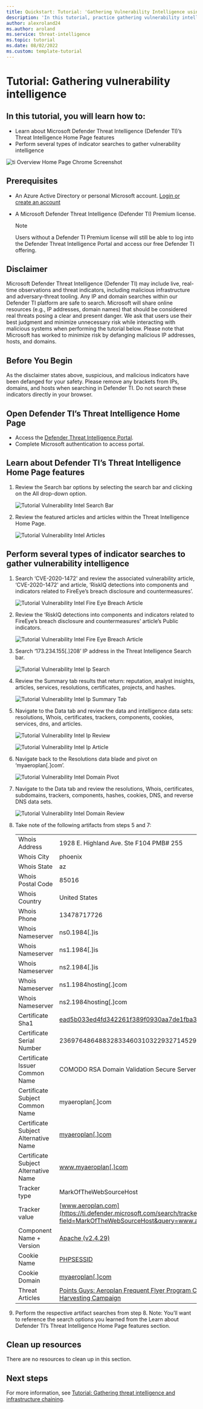 ```yaml
--- 
title: Quickstart: Tutorial: 'Gathering Vulnerability Intelligence using Microsoft Defender Threat Intelligence (Defender TI)'
description: 'In this tutorial, practice gathering vulnerability intelligence associated with the Darkside threat actor group using Microsoft Defender Threat Intelligence (Defender TI).'
author: alexroland24
ms.author: aroland
ms.service: threat-intelligence 
ms.topic: tutorial
ms.date: 08/02/2022
ms.custom: template-tutorial
---
```


# Tutorial: Gathering vulnerability intelligence

## In this tutorial, you will learn how to:

- Learn about Microsoft Defender Threat Intelligence (Defender TI)’s Threat Intelligence Home Page features
- Perform several types of indicator searches to gather vulnerability intelligence

![ti Overview Home Page Chrome Screenshot](media/tiOverviewHomePageChromeScreenshot.png)

## Prerequisites

- An Azure Active Directory or personal Microsoft account. [Login or create an account](https://signup.microsoft.com/)
- A Microsoft Defender Threat Intelligence (Defender TI) Premium license.

    > [!NOTE]
    > Users without a Defender TI Premium license will still be able to log into the Defender Threat Intelligence Portal and access our free Defender TI offering.

## Disclaimer

Microsoft Defender Threat Intelligence (Defender TI) may include live, real-time observations and threat indicators, including malicious infrastructure and adversary-threat tooling. Any IP and domain searches within our Defender TI platform are safe to search.
Microsoft will share online resources (e.g., IP addresses, domain names) that should be considered real threats posing a clear and present danger.
We ask that users use their best judgment and minimize unnecessary risk while interacting with malicious systems when performing the tutorial below. Please note that Microsoft has worked to minimize risk by defanging malicious IP addresses, hosts, and domains.

## Before You Begin
As the disclaimer states above, suspicious, and malicious indicators have been defanged for your safety. Please remove any brackets from IPs, domains, and hosts when searching in Defender TI. Do not search these indicators directly in your browser.

## Open Defender TI’s Threat Intelligence Home Page

- Access the [Defender Threat Intelligence Portal](https://ti.defender.microsoft.com/).
- Complete Microsoft authentication to access portal.

## Learn about Defender TI’s Threat Intelligence Home Page features

1. Review the Search bar options by selecting the search bar and clicking on the All drop-down option.

    ![Tutorial Vulnerability Intel Search Bar](media/tutorialVulnerabilityIntelSearchBar.png)

2. Review the featured articles and articles within the Threat Intelligence Home Page.

    ![Tutorial Vulnerability Intel Articles](media/tutorialVulnerabilityIntelArticles.png)

## Perform several types of indicator searches to gather vulnerability intelligence

1. Search ‘CVE-2020-1472' and review the associated vulnerability article, ‘CVE-2020-1472' and article, ‘RiskIQ detections into components and indicators related to FireEye’s breach disclosure and countermeasures’.

    ![Tutorial Vulnerability Intel Fire Eye Breach Article](media/tutorialVulnerabilityIntelFireEyeBreachArticle.png)

2. Review the ‘RiskIQ detections into components and indicators related to FireEye’s breach disclosure and countermeasures’ article’s Public indicators.

    ![Tutorial Vulnerability Intel Fire Eye Breach Article](media/tutorialVulnerabilityIntelFireEyeBreachArticleIndicators.gif)

3. Search ‘173.234.155[.]208’ IP address in the Threat Intelligence Search bar.

      ![Tutorial Vulnerability Intel Ip Search](media/tutorialVulnerabilityIntelIpSearch.png)

4. Review the Summary tab results that return: reputation, analyst insights, articles, services, resolutions, certificates, projects, and hashes.

      ![Tutorial Vulnerability Intel Ip Summary Tab](media/tutorialVulnerabilityIntelIpSummaryTab.png)

5. Navigate to the Data tab and review the data and intelligence data sets: resolutions, Whois, certificates, trackers, components, cookies, services, dns, and articles.
 
    ![Tutorial Vulnerability Intel Ip Review](media/tutorialVulnerabilityIntelIpReview.gif)

    ![Tutorial Vulnerability Intel Ip Article](media/tutorialVulnerabilityIntelIpArticle.png)

6. Navigate back to the Resolutions data blade and pivot on ‘myaeroplan[.]com’.

    ![Tutorial Vulnerability Intel Domain Pivot](media/tutorialVulnerabilityIntelDomainPivot.png)

7. Navigate to the Data tab and review the resolutions, Whois, certificates, subdomains, trackers, components, hashes, cookies, DNS, and reverse DNS data sets.

    ![Tutorial Vulnerability Intel Domain Review](media/tutorialVulnerabilityIntelDomainReview.gif)

8. Take note of the following artifacts from steps 5 and 7:

    |    |    |
    | -- | -- |
    | Whois Address | 1928 E. Highland Ave. Ste F104 PMB# 255 |
    | Whois City | phoenix |
    | Whois State | az |
    | Whois Postal Code | 85016 |
    | Whois Country | United States |
    | Whois Phone | 13478717726 |
    | Whois Nameserver | ns0.1984[.]is |
    | Whois Nameserver | ns1.1984[.]is |
    | Whois Nameserver | ns2.1984[.]is |
    | Whois Nameserver | ns1.1984hosting[.]com |
    | Whois Nameserver | ns2.1984hosting[.]com |
    | Certificate Sha1 | [ead5b033ed4fd342261f389f0930aa7de1fba33d](https://ti.defender.microsoft.com/search/certificates?query=ead5b033ed4fd342261f389f0930aa7de1fba33d&field=sha1) |
    | Certificate Serial Number | 236976486488328334603103229327145294996 |
    | Certificate Issuer Common Name | COMODO RSA Domain Validation Secure Server CA |
    | Certificate Subject Common Name | myaeroplan[.]com |
    | Certificate Subject Alternative Name | [myaeroplan[.]com](https://ti.defender.microsoft.com/search/trackers/hosts?query=www.aeroplan.com&field=MarkOfTheWebSourceHost) |
    | Certificate Subject Alternative Name | www.myaeroplan[.]com |
    | Tracker type | MarkOfTheWebSourceHost |
    | Tracker value | [www.aeroplan.com](https://ti.defender.microsoft.com/search/trackers/hosts?field=MarkOfTheWebSourceHost&query=www.aeroplan.com) |
    | Component Name + Version | [Apache (v2.4.29)](https://ti.defender.microsoft.com/search/components/hosts?category=Server&query=Apache&version=2.4.29) |
    | Cookie Name | [PHPSESSID](https://ti.defender.microsoft.com/search/cookies/hosts?query=PHPSESSID&field=name) |
    | Cookie Domain | [myaeroplan[.]com](https://ti.defender.microsoft.com/search/cookies/hosts?query=myaeroplan.com&field=domain) |
    | Threat Articles | [Points Guys: Aeroplan Frequent Flyer Program Credential Harvesting Campaign](https://ti.defender.microsoft.com/articles/99527909)|

9. Perform the respective artifact searches from step 8. Note: You’ll want to reference the search options you learned from the Learn about Defender TI’s Threat Intelligence Home Page features section.

## Clean up resources

There are no resources to clean up in this section.

## Next steps

For more information, see [Tutorial: Gathering threat intelligence and infrastructure chaining](gathering-threat-intelligence-and-infrastructure-chaining.md).